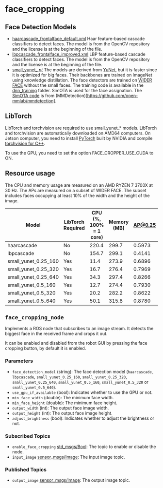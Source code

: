 # face_cropping

## Face Detection Models

- [haarcascade_frontalface_default.xml](models/haarcascade_frontalface_default.xml) Haar feature-based cascade classifiers to detect faces. The model is from the OpenCV repository and the license is at the beginning of the file.
- [lbpcascade_frontalface_improved.xml](models/lbpcascade_frontalface_improved.xml) LBP feature-based cascade classifiers to detect faces. The model is from the OpenCV repository and the license is at the beginning of the file.
- [small_yunet_*.pt*](models/small_yunet_*.pt) The models are derived from [YuNet](https://github.com/ShiqiYu/libfacedetection), but it is faster since it is optimized for big faces. Their backbones are trained on ImageNet using knowledge distillation. The face detectors are trained on [WIDER FACE](http://shuoyang1213.me/WIDERFACE/) without the small faces. The training code is available in the [dnn_training](dnn_training/) folder. SimOTA is used for the face assignation. The [SimOTA code](dnn_training/mmdet/) is from (MMDetection)[https://github.com/open-mmlab/mmdetection].

## LibTorch
LibTorch and torchvision are required to use small_yunet_* models. LibTorch and torchvision are automatically downloaded on AMD64 computers.
On Jetson computer, you need to install [PyTorch](https://forums.developer.nvidia.com/t/pytorch-for-jetson/72048) built by NVIDIA and compile [torchvision for C++](https://github.com/pytorch/vision#using-the-models-on-c).

To use the GPU, you need to set the option FACE_CROPPER_USE_CUDA to ON.

## Resource usage
The CPU and memory usage are measured on an AMD RYZEN 7 3700X at 30 Hz.
The APs are measured on a subset of WIDER FACE. The subset includes faces occupying at least 10% of the width and the height of the image.

| Model                | LibTorch Required | CPU (%, 100% = 1 core) | Memory (MB) | AP@0.25 | AP@0.50 | AP@0.75 |
| -------------------- | ----------------- | ---------------------- | ----------- | ------- | ------- | ------- |
| haarcascade          | No                | 220.4                  | 299.7       | 0.5973  | 0.5649  | 0.0314  |
| lbpcascade           | No                | 154.7                  | 299.1       | 0.4141  | 0.4014  | 0.0705  |
| small_yunet_0.25_160 | Yes               | 11.4                   | 273.9       | 0.6896  | 0.4940  | 0.1298  |
| small_yunet_0.25_320 | Yes               | 16.7                   | 276.4       | 0.7969  | 0.7019  | 0.2669  |
| small_yunet_0.25_640 | Yes               | 34.3                   | 297.4       | 0.8266  | 0.7601  | 0.4237  |
| small_yunet_0.5_160  | Yes               | 12.7                   | 274.4       | 0.7930  | 0.6834  | 0.3183  |
| small_yunet_0.5_320  | Yes               | 20.2                   | 282.2       | 0.8622  | 0.8034  | 0.4840  |
| small_yunet_0.5_640  | Yes               | 50.1                   | 315.8       | 0.8780  | 0.8466  | 0.6018  |


## `face_cropping_node`

Implements a ROS node that subscribes to an image stream. It detects the biggest face in the received frame and crops it out.

It can be enabled and disabled from the robot GUI by pressing the face cropping button, by default it is enabled.

### Parameters

- `face_detection_model` (string): The face detection model (`haarcascade`, `lbpcascade`, `small_yunet_0.25_160`,
`small_yunet_0.25_320`, `small_yunet_0.25_640`, `small_yunet_0.5_160`, `small_yunet_0.5_320` or `small_yunet_0.5_640`).
- `use_gpu_if_available` (bool): Indicates whether to use the GPU or not.
- `min_face_width` (double): The minimum face width.
- `min_face_height` (double): The minimum face height.
- `output_width` (int): The output face image width.
- `output_height` (int): The output face image height.
- `adjust_brightness` (bool): Indicates whether to adjust the brightness or not.

### Subscribed Topics

- `enable_face_cropping` [std_msgs/Bool](http://docs.ros.org/en/noetic/api/std_msgs/html/msg/Bool.html): The topic to enable or disable the node.
- `input_image` [sensor_msgs/Image](http://docs.ros.org/en/noetic/api/sensor_msgs/html/msg/Image.html): The input image topic.

### Published Topics

- `output_image` [sensor_msgs/Image](http://docs.ros.org/en/noetic/api/sensor_msgs/html/msg/Image.html): The output image topic.
